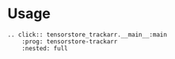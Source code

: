 # Usage

```{eval-rst}
.. click:: tensorstore_trackarr.__main__:main
    :prog: tensorstore-trackarr
    :nested: full
```
